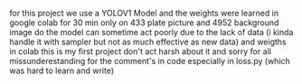 for this project we use a YOLOV1 Model and the weights were learned in google colab for 30 min only on 433  plate picture and 4952 background image  do the model can sometime 
act poorly due to the lack of data (i kinda handle it with sampler but not as much effective as new data) and weigths in colab
this is my first project don't act harsh about it and sorry for all missunderestanding for the comment's in code especially in loss.py (which was hard to learn and write) 
